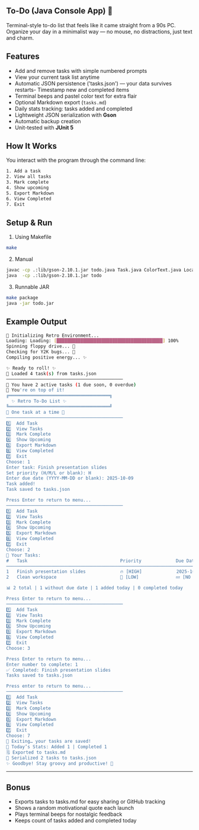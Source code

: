 ## To-Do (Java Console App) 🧮
Terminal-style to-do list that feels like it came straight from a 90s PC.
Organize your day in a minimalist way — no mouse, no distractions, just text and charm.

## Features
- Add and remove tasks with simple numbered prompts  
- View your current task list anytime  
- Automatic JSON persistence ('tasks.json') — your data survives restarts- Timestamp new and completed items  
- Terminal beeps and pastel color text for extra flair  
- Optional Markdown export (`tasks.md`)
- Daily stats tracking: tasks added and completed
- Lightweight JSON serialization with **Gson**
- Automatic backup creation  
- Unit-tested with **JUnit 5**

## How It Works
You interact with the program through the command line:
```bash
1. Add a task
2. View all tasks
3. Mark complete
4. Show upcoming
5. Export Markdown
6. View Completed
7. Exit
```
## Setup & Run 
1. Using Makefile
```bash
make
```
2. Manual
```bash
javac -cp .:lib/gson-2.10.1.jar todo.java Task.java ColorText.java LocalDateAdapter.java
java  -cp .:lib/gson-2.10.1.jar todo
```
3. Runnable JAR
```bash
make package
java -jar todo.jar
```

## Example Output

```bash
🔧 Initializing Retro Environment...
Loading: Loading: [████████████████████████████████████████] 100%
Spinning floppy drive... 💾
Checking for Y2K bugs... 🧮
Compiling positive energy... ✨

✨ Ready to roll! ✨
📂 Loaded 4 task(s) from tasks.json
────────────────────────────────────────────
📅 You have 2 active tasks (1 due soon, 0 overdue)
🌟 You're on top of it!
╔══════════════════════════════════════╗
  ✨ Retro To-Do List ✨
╚══════════════════════════════════════╝
💬 One task at a time 🪩
────────────────────────────────────────────
1️⃣  Add Task
2️⃣  View Tasks
3️⃣  Mark Complete
4️⃣  Show Upcoming
5️⃣  Export Markdown
6️⃣  View Completed
7️⃣  Exit
Choose: 1
Enter task: Finish presentation slides
Set priority (H/M/L or blank): H
Enter due date (YYYY-MM-DD or blank): 2025-10-09
Task added!
Task saved to tasks.json

Press Enter to return to menu...
────────────────────────────────────────────
1️⃣  Add Task
2️⃣  View Tasks
3️⃣  Mark Complete
4️⃣  Show Upcoming
5️⃣  Export Markdown
6️⃣  View Completed
7️⃣  Exit
Choose: 2
📝 Your Tasks:
#   Task                                   Priority             Due Date
────────────────────────────────────────────────────────────────────────────
1   Finish presentation slides             🔥 [HIGH]             2025-10-09 ⏰
2   Clean workspace                        🌿 [LOW]              💤 [NO DUE DATE]

📊 2 total | 1 without due date | 1 added today | 0 completed today

Press Enter to return to menu...
────────────────────────────────────────────
1️⃣  Add Task
2️⃣  View Tasks
3️⃣  Mark Complete
4️⃣  Show Upcoming
5️⃣  Export Markdown
6️⃣  View Completed
7️⃣  Exit
Choose: 3

Press Enter to return to menu...
Enter number to complete: 1
✅ Completed: Finish presentation slides
Tasks saved to tasks.json

Press enter to return to menu...
────────────────────────────────────────────
1️⃣  Add Task
2️⃣  View Tasks
3️⃣  Mark Complete
4️⃣  Show Upcoming
5️⃣  Export Markdown
6️⃣  View Completed
7️⃣  Exit
Choose: 7
💾 Exiting… your tasks are saved!
📅 Today’s Stats: Added 1 | Completed 1
🗒️ Exported to tasks.md
📂 Serialized 2 tasks to tasks.json
✨ Goodbye! Stay groovy and productive! 🎸
```
---

## Bonus 
- Exports tasks to tasks.md for easy sharing or GitHub tracking
- Shows a random motivational quote each launch
- Plays terminal beeps for nostalgic feedback
- Keeps count of tasks added and completed today
